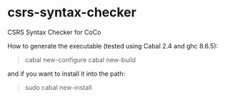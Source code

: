# csrs-syntax-checker
CSRS Syntax Checker for CoCo

How to generate the executable (tested using Cabal 2.4 and ghc 8.6.5):

> cabal new-configure
> cabal new-build

and if you want to install it into the path:

> sudo cabal new-install
